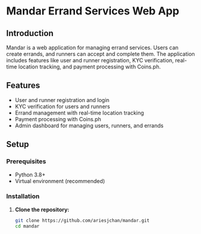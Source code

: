 # Mandar Errand Services Web App

## Introduction

Mandar is a web application for managing errand services. Users can create errands, and runners can accept and complete them. The application includes features like user and runner registration, KYC verification, real-time location tracking, and payment processing with Coins.ph.

## Features

- User and runner registration and login
- KYC verification for users and runners
- Errand management with real-time location tracking
- Payment processing with Coins.ph
- Admin dashboard for managing users, runners, and errands

## Setup

### Prerequisites

- Python 3.8+
- Virtual environment (recommended)

### Installation

1. **Clone the repository:**

   ```bash
   git clone https://github.com/ariesjchan/mandar.git
   cd mandar
